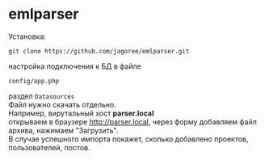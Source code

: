 # emlparser  
Установка:  
```
git clone https://github.com/jagoree/emlparser.git  
```
настройка подключения к БД в файле  
```
config/app.php  
```
раздел `Datasources`  
Файл нужно скачать отдельно.  
Например, вирутальный хост **parser.local**  
открываем в браузере http://parser.local, через форму добавляем файл архива, нажимаем "Загрузить".  
В случае успешного импорта покажет, сколько добавлено проектов, пользователей, постов.
